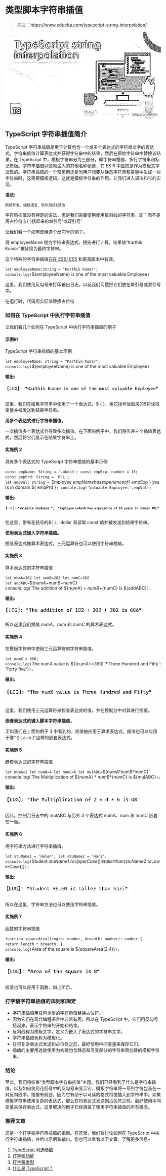 # 类型脚本字符串插值

> 原文：<https://www.educba.com/typescript-string-interpolation/>

![TypeScript string interpolation](img/6a1f489c9996ae51bd65f8e3583c1f47.png)



## TypeScript 字符串插值简介

TypeScript 字符串插值是用于计算包含一个或多个表达式的字符串文字的表达式。字符串插值计算表达式并获得字符串中的结果，然后在原始字符串中替换该结果。在 TypeScript 中，模板字符串分为三部分，即字符串插值、多行字符串和标记模板。字符串插值以依赖注入的其他名称倒退，在 ES 6 中显然是作为模板文字出现的。字符串插值的一个常见用途是当用户想要从静态字符串和变量中生成一些字符串时，这需要模板逻辑，这就是模板字符串的作用。让我们进入语法和它的实现。

**语法:**

<small>网页开发、编程语言、软件测试&其他</small>

字符串插值没有特定的语法，但是我们需要使用使用反斜线的字符串，即 **`** 而不是用占位符＄{ }括起来的单引号'或双引号'

让我们看一个如何使用这个反勾号的例子。

将 employeeName 视为字符串表达式。预先进行计算，结果值“Karthik Kumar”被替换为最终字符串。

这个特殊的字符串插值[只在 ES6/ ES5](https://www.educba.com/es6-vs-es5/) 和更高版本中有效。

`let employeeName:string = "Karthik Kumar";
console.log(`${employeeName} is one of the most valuable Employee`)`

这里，我们使用反勾号来打印输出日志。以前我们习惯把它们放在单引号或双引号中。

在运行时，代码用实际值替换占位符

### 如何在 TypeScript 中执行字符串插值

让我们看几个如何在 TypeScript 中执行字符串插值的例子

#### 示例#1

TypeScript 字符串插值的基本示例

`let employeeName: string = "Karthik Kumar";
console.log(`${employeeName} is one of the most valuable Employee`)`

**输出:**

![TypeScript string interpolation output 1](img/d248dfdcb0bb8d69430afeb95936e481.png)



这里，我们在结果字符串中使用了一个表达式。$ { }，用花括号括起来的$将读取变量并被发送到结果字符串。

**用多个表达式进行字符串插值**，

一次插值多个表达式会导致多次插值。在下面的例子中，我们将传递三个插值表达式，然后将它们显示在结果字符串上。

#### 实施例 2

具有多个表达式的 TypeScript 字符串插值的基本示例

`const empName: String = 'Lokesh';
const empExp: number = 15;
const empPrd: String = 'RCL';
let empVal: string = `Employee ${ empName } has experience of ${ empExp } years in domain ${ empPrd }`;
console.log('Valuable Employee:',empVal);`

**输出:**

![TypeScript string interpolation output 2](img/2672232e149bd9b66716249575b2a8e9.png)



在这里，带有花括号的${ }，dollar 将读取 const 值并被发送到结果字符串。

**使用表达式键入字符串插值。**

插值表达式像算术表达式，三元运算符也可以使用字符串插值。

#### 实施例 3

算术表达式的字符串插值

`let numA=102
let numB=202
let numC=302
let addABC=`${numA+numB+numC}`
console.log(`The addition of ${numA} + ${numB} + ${numC} is ${addABC}`);`

**输出:**

![TypeScript string interpolation output 3](img/4dc9b683f84f27b601720fa384522b4e.png)



所以这里我们插值 numA，num 和 numC 的算术表达式。

#### 实施例 4

在模板字符串中使用三元运算符的字符串插值。

`let numX = 350;
console.log(`The numX value is ${(numX==350) ?'Three Hundred and Fifty':'Forty five'}`);`

**输出:**

![TypeScript string interpolation output 4](img/b2762d4e14dad91d0d0e0134feb31dda.png)



这里，我们使用三元运算符来检查表达式的值，并在控制台中对其进行插值。

**嵌套表达式的键入脚本字符串插值，**

正如我们在上面的例子 3 中看到的，插值被应用于算术表达式。插值也可以应用于像“＄{ a+b }”这样的嵌套表达式。

#### 实施例 5

嵌套表达式的字符串插值

`let numA=2
let numB=4
let numC=6
let mulABC=`${numA*numB*numC}`
console.log(`The Multiplication of ${numA} * ${numB} * ${numC} is ${mulABC}`);`

**输出:**

![output 5](img/886d6ae981ae22c38fe19bd3b274582a.png)



因此，控制台日志中的 mulABC 与另外 3 个表达式 numA、num 和 numC 嵌套在一起。

#### 实施例 6

用字符串方法进行字符串插值。

`let stuName1 = 'Helen';
let stuName2 = 'Hari';
console.log(`Student ${stuName1.toUpperCase()} is taller than ${stuName2.toLowerCase()}`);`

**输出:**

![output 6](img/c5613a0ebb50f6014cc0e61a3df8b31f.png)



所以在这里，字符串方法也可以使用字符串插值。

#### 实施例 7

函数的字符串插值

`function squareArea(length: number, breadth: number): number {
return length * breadth;
}
console.log(`Area of the square is ${squareArea(2,4)}`);`

**输出:**

![output 7](img/ee0320bd06eecefeba232c677ecddea9.png)



插值也可以应用于函数，如上所示。

### 打字稿字符串插值的规则和规定

*   字符串插值用任何类型的字符串值替换占位符。
*   因为它们在现代编程语言中非常有用，所以在 TypeScript 中，它们用反勾号括起来，表示字符串的开始和结束。
*   反斜线称为模板文字，定义为嵌入了表达式的字符串文字。
*   字符串插值也称为模板化。
*   在将复杂表达式发送到占位符之前，最好使用中间变量来保存它们。
*   插值的主要用途是使用为构建包含静态和可变部分的字符串而创建的模板字符串。

### 结论

至此，我们将结束“类型脚本字符串插值”主题。我们已经看到了什么是字符串插值，以及如何使用花括号中的反勾号来显示它。模板字符串将一系列字符包装在一对反斜线中。插值有前途，因为它有助于以可读的格式将值插入到字符串中。如果模板字符串使用复杂的表达式，那么在将表达式发送到占位符之前，最好使用中间变量来保存表达式。这里解决的例子已经涵盖了使用字符串插值的所有概念。

### 推荐文章

这是一个打字稿字符串插值的指南。在这里，我们将讨论如何在 TypeScript 中执行字符串插值，并给出示例和输出。您也可以看看以下文章，了解更多信息–

1.  [TypeScript 可选参数](https://www.educba.com/typescript-optional-parameters/)
2.  [打字稿功能](https://www.educba.com/typescript-functions/)
3.  [打字稿类型](https://www.educba.com/typescript-types/)
4.  [什么是 TypeScript？](https://www.educba.com/what-is-typescript/)





